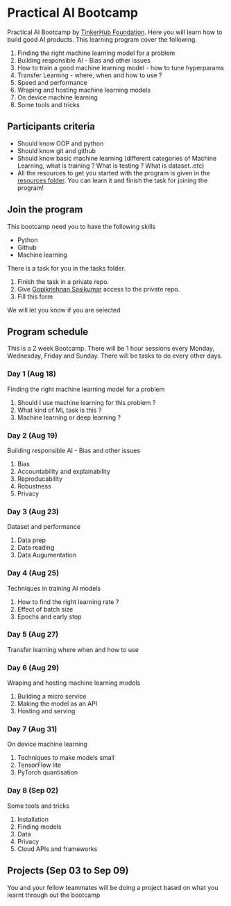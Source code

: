 # Practical AI Bootcamp

Practical AI Bootcamp by [TinkerHub Foundation](https://tinkerhub.org). Here you will learn how to build good AI products. This learning program cover the following.

1. Finding the right machine learning model for a problem
2. Building responsible AI - Bias and other issues
3. How to train a good machine learning model - how to tune hyperparams
4. Transfer Learning - where, when and how to use ?
5. Speed and performance
6. Wraping and hosting machine learning models
7. On device machine learning
8. Some tools and tricks

## Participants criteria

- Should know OOP and python
- Should know git and github
- Should know basic machine learning (different categories of Machine Learning, what is training ? What is testing ? What is dataset..etc)
- All the resources to get you started with the program is given in the [resources folder](https://github.com/tinkerhub-org/Practical-AI-Bootcamp/tree/main/Resources). You can learn it and finish the task for joining the program!

## Join the program

This bootcamp need you to have the following skills
- Python
- Github
- Machine learning

There is a task for you in the tasks folder. 
1. Finish the task in a private repo.
2. Give [Gopikrishnan Sasikumar](https://github.com/GopikrishnanSasikumar) access to the private repo.
3. Fill this form 

We will let you know if you are selected

## Program schedule
This is a 2 week Bootcamp. There will be 1 hour sessions every Monday, Wednesday, Friday and Sunday. There will be tasks to do every other days. 

### Day 1 (Aug 18)
Finding the right machine learning model for a problem

1. Should I use machine learning for this problem ?
2. What kind of ML task is this ?
3. Machine learning or deep learning ?

### Day 2 (Aug 19)
Building responsible AI - Bias and other issues

1. Bias
2. Accountability and explainability
3. Reproducability
4. Robustness
5. Privacy

### Day 3 (Aug 23)
Dataset and performance 

1. Data prep
2. Data reading
3. Data Augumentation

### Day 4 (Aug 25)
Techniques in training AI models

1. How to find the right learning rate ?
2. Effect of batch size
3. Epochs and early stop

### Day 5 (Aug 27)
Transfer learning where when and how to use


### Day 6 (Aug 29)
Wraping and hosting machine learning models

1. Building a micro service
2. Making the model as an API
3. Hosting and serving

### Day 7 (Aug 31)
On device machine learning

1. Techniques to make models small
2. TensorFlow lite
3. PyTorch quantisation

### Day 8 (Sep 02)
Some tools and tricks

1. Installation
2. Finding models
3. Data
4. Privacy
5. Cloud APIs and frameworks

## Projects (Sep 03 to Sep 09)
You and your fellow teammates will be doing a project based on what you learnt through out the bootcamp

